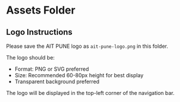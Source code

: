 # Assets Folder

## Logo Instructions

Please save the AIT PUNE logo as `ait-pune-logo.png` in this folder.

The logo should be:
- Format: PNG or SVG preferred
- Size: Recommended 60-80px height for best display
- Transparent background preferred

The logo will be displayed in the top-left corner of the navigation bar.
